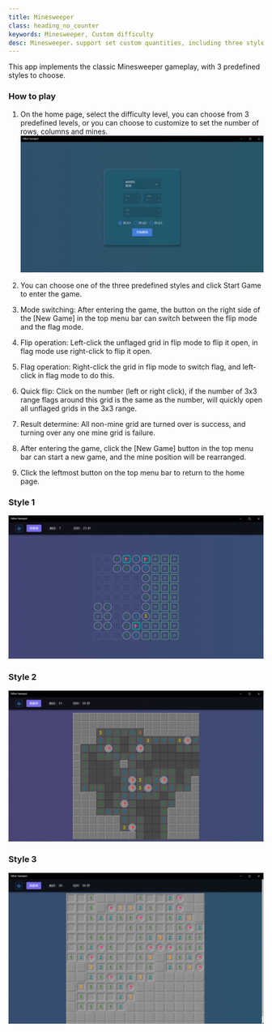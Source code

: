 ```yaml
---
title: Minesweeper
class: heading_no_counter
keywords: Minesweeper, Custom difficulty
desc: Minesweeper，support set custom quantities, including three styles
---
```


This app implements the classic Minesweeper gameplay, with 3 predefined styles to choose.

### How to play 

1. On the home page, select the difficulty level, you can choose from 3 predefined levels, or you can choose to customize to set the number of rows, columns and mines.
![扫雷1](../assets/images/mine1.png)

2. You can choose one of the three predefined styles and click Start Game to enter the game.
3. Mode switching: After entering the game, the button on the right side of the [New Game] in the top menu bar can switch between the flip mode and the flag mode.
4. Flip operation: Left-click the unflaged grid in flip mode to flip it open, in flag mode use right-click to flip it open.
5. Flag operation: Right-click the grid in flip mode to switch flag, and left-click in flag mode to do this.
6. Quick flip: Click on the number (left or right click), if the number of 3x3 range flags around this grid is the same as the number, will quickly open all unflaged grids in the 3x3 range.
7. Result determine: All non-mine grid are turned over is success, and turning over any one mine grid is failure.
8. After entering the game, click the [New Game] button in the top menu bar can start a new game, and the mine position will be rearranged.
9. Click the leftmost button on the top menu bar to return to the home page.


### Style 1
![扫雷1](../assets/images/mine2.png)


### Style 2
![扫雷2](../assets/images/mine3.png)


### Style 3
![扫雷3](../assets/images/mine4.png)